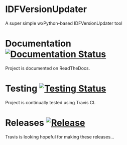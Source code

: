 # IDFVersionUpdater

A super simple wxPython-based IDFVersionUpdater tool

# Documentation [![Documentation Status](https://readthedocs.org/projects/idfversionupdater-20/badge/?version=latest)](http://idfversionupdater-20.readthedocs.io/en/latest/?badge=latest)

Project is documented on ReadTheDocs.

# Testing [![Testing Status](https://travis-ci.org/Myoldmopar/IDFVersionUpdater2.svg?branch=master)](http://travis-ci.org/Myoldmopar/IDFVersionUpdater2)

Project is continually tested using Travis CI.

# Releases [![Release](https://img.shields.io/badge/release-latest-brightgreen.svg)](https://github.com/Myoldmopar/IDFVersionUpdater2/releases/latest)

Travis is looking hopeful for making these releases...
